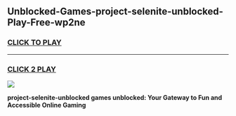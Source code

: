 
## Unblocked-Games-project-selenite-unblocked-Play-Free-wp2ne
<h3>
<a href="https://premium76.site?title=project-selenite-unblocked&ref=18A1">CLICK TO PLAY</a></h3>
<hr>

<h3>
<a href="https://premium76.site?title=project-selenite-unblocked&ref=18A1">CLICK 2 PLAY</a>
  
</h3>

<a href="https://premium76.site?title=project-selenite-unblocked&ref=18A1"><img src="https://clearcache.store/games.png"></a>


**project-selenite-unblocked games unblocked: Your Gateway to Fun and Accessible Online Gaming**
